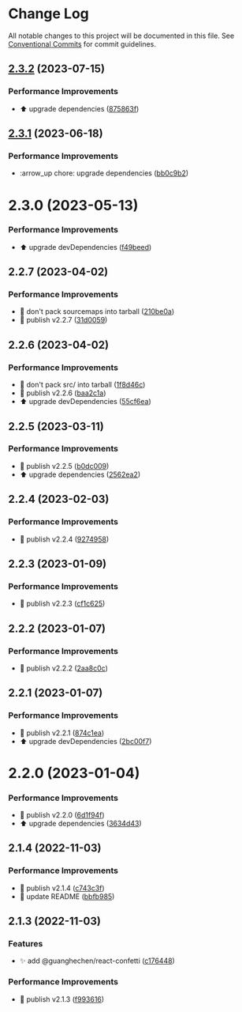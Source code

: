 # Change Log

All notable changes to this project will be documented in this file.
See [Conventional Commits](https://conventionalcommits.org) for commit guidelines.

## [2.3.2](https://github.com/guanghechen/react-kit/compare/@guanghechen/react-confetti@2.3.1...@guanghechen/react-confetti@2.3.2) (2023-07-15)


### Performance Improvements

* ⬆️ upgrade dependencies ([875863f](https://github.com/guanghechen/react-kit/commit/875863f23880ffff41d4b8fcabd312ce5c380f77))





## [2.3.1](https://github.com/guanghechen/react-kit/compare/@guanghechen/react-confetti@2.3.0...@guanghechen/react-confetti@2.3.1) (2023-06-18)


### Performance Improvements

* :arrow_up  chore: upgrade dependencies ([bb0c9b2](https://github.com/guanghechen/react-kit/commit/bb0c9b2c439db2406520e1d340ff5ea7a5a6c187))





# 2.3.0 (2023-05-13)


### Performance Improvements

* ⬆️ upgrade devDependencies ([f49beed](https://github.com/guanghechen/react-kit/commit/f49beed06731a3329a45cdd64e3405ce109485f4))



## 2.2.7 (2023-04-02)


### Performance Improvements

* 🔧 don't pack sourcemaps into tarball ([210be0a](https://github.com/guanghechen/react-kit/commit/210be0a592d1a619907e18e55dfb83233d0ddd20))
* 🔖 publish v2.2.7 ([31d0059](https://github.com/guanghechen/react-kit/commit/31d0059087c1155f69d8f3755194ca55a5e9f374))



## 2.2.6 (2023-04-02)


### Performance Improvements

* 🔧 don't pack src/ into tarball ([1f8d46c](https://github.com/guanghechen/react-kit/commit/1f8d46cc1e8f9e6c72f41aa008d17c641c10480c))
* 🔖 publish v2.2.6 ([baa2c1a](https://github.com/guanghechen/react-kit/commit/baa2c1ac40c96ec236920380efc0deef5f19c5e5))
* ⬆️ upgrade devDependencies ([55cf6ea](https://github.com/guanghechen/react-kit/commit/55cf6ea54505d6502110903f9f511a775ef6d27d))



## 2.2.5 (2023-03-11)


### Performance Improvements

* 🔖 publish v2.2.5 ([b0dc009](https://github.com/guanghechen/react-kit/commit/b0dc009bed3b2bc9d81ffe9795f2c526da093b92))
* ⬆️ upgrade dependencies ([2562ea2](https://github.com/guanghechen/react-kit/commit/2562ea283e79bd3ce423a8405756e4afebe6f02d))



## 2.2.4 (2023-02-03)


### Performance Improvements

* 🔖 publish v2.2.4 ([9274958](https://github.com/guanghechen/react-kit/commit/92749589caf84112cc2bf10ea65e7d705ffef9dd))



## 2.2.3 (2023-01-09)


### Performance Improvements

* 🔖 publish v2.2.3 ([cf1c625](https://github.com/guanghechen/react-kit/commit/cf1c62509db24b889e323f88026d2d4bd3e82ef8))



## 2.2.2 (2023-01-07)


### Performance Improvements

* 🔖 publish v2.2.2 ([2aa8c0c](https://github.com/guanghechen/react-kit/commit/2aa8c0cc819574d6d5e27e1bbcfdd6468ee3b8f8))



## 2.2.1 (2023-01-07)


### Performance Improvements

* 🔖 publish v2.2.1 ([874c1ea](https://github.com/guanghechen/react-kit/commit/874c1ea18ec51f92d42ad587bef29af601f16722))
* ⬆️ upgrade devDependencies ([2bc00f7](https://github.com/guanghechen/react-kit/commit/2bc00f7ef1e0b9307bc36ca6f8fec323d56fdaa8))



# 2.2.0 (2023-01-04)


### Performance Improvements

* 🔖 publish v2.2.0 ([6d1f94f](https://github.com/guanghechen/react-kit/commit/6d1f94f8f16e71ece09037016622ee33b239f84a))
* ⬆️ upgrade dependencies ([3634d43](https://github.com/guanghechen/react-kit/commit/3634d430bd74d5e529984f407b12ab341e4accd2))



## 2.1.4 (2022-11-03)


### Performance Improvements

* 🔖 publish v2.1.4 ([c743c3f](https://github.com/guanghechen/react-kit/commit/c743c3f461ab9e1799843b3bf1b30dd326d7154d))
* 📝 update README ([bbfb985](https://github.com/guanghechen/react-kit/commit/bbfb9858731859f5fd63f4fd402219a5be2c22e2))



## 2.1.3 (2022-11-03)


### Features

* ✨ add @guanghechen/react-confetti ([c176448](https://github.com/guanghechen/react-kit/commit/c17644884b14d85a1cc14a14fde938f4796bcfbb))


### Performance Improvements

* 🔖 publish v2.1.3 ([f993616](https://github.com/guanghechen/react-kit/commit/f993616ec0b3ca8378fd47d78ca1c17e5dd3170a))
